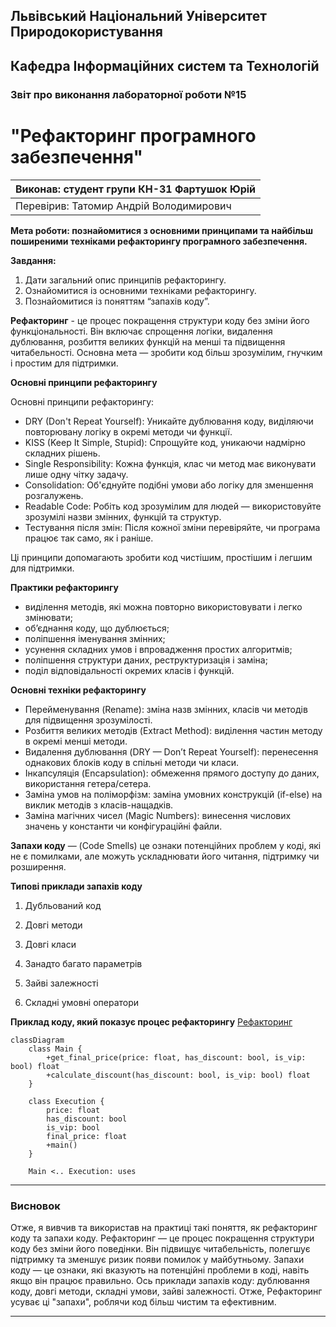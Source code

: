 ## Львівський Національний Університет Природокористування

## Кафедра Інформаційних систем та Технологій

### Звіт про виконання лабораторної роботи №15

# "Рефакторинг програмного забезпечення"

| Виконав: студент групи КН-31 Фартушок Юрій |
|--------------------------------------------|
| Перевірив: Татомир Андрій Володимирович    |

**Мета роботи: познайомитися з основними принципами та найбільш
поширеними техніками рефакторингу програмного забезпечення.**

**Завдання:**

1. Дати загальний опис принципів рефакторингу.
2. Ознайомитися із основними техніками рефакторингу.
3. Познайомитися із поняттям “запахів коду”.

**Рефакторинг** - це процес покращення структури коду без зміни його функціональності. Він включає
спрощення логіки, видалення дублювання, розбиття великих функцій на менші та підвищення читабельності. Основна мета —
зробити код більш зрозумілим, гнучким і простим для підтримки.

**Основні принципи рефакторингу**

Основні принципи рефакторингу:

- DRY (Don't Repeat Yourself): Уникайте дублювання коду, виділяючи повторювану логіку в окремі методи чи функції.
- KISS (Keep It Simple, Stupid): Спрощуйте код, уникаючи надмірно складних рішень.
- Single Responsibility: Кожна функція, клас чи метод має виконувати лише одну чітку задачу.
- Consolidation: Об'єднуйте подібні умови або логіку для зменшення розгалужень.
- Readable Code: Робіть код зрозумілим для людей — використовуйте зрозумілі назви змінних, функцій та структур.
- Тестування після змін: Після кожної зміни перевіряйте, чи програма працює так само, як і раніше.

Ці принципи допомагають зробити код чистішим, простішим і легшим для підтримки.

**Практики рефакторингу**

- виділення методів, які можна повторно використовувати і легко змінювати;
- об’єднання коду, що дублюється;
- поліпшення іменування змінних;
- усунення складних умов і впровадження простих алгоритмів;
- поліпшення структури даних, реструктуризація і заміна;
- поділ відповідальності окремих класів і функцій.

**Основні техніки рефакторингу**

- Перейменування (Rename): зміна назв змінних, класів чи методів для підвищення зрозумілості.
- Розбиття великих методів (Extract Method): виділення частин методу в окремі менші методи.
- Видалення дублювання (DRY — Don’t Repeat Yourself): перенесення однакових блоків коду в спільні методи чи класи.
- Інкапсуляція (Encapsulation): обмеження прямого доступу до даних, використання гетера/сетера.
- Заміна умов на поліморфізм: заміна умовних конструкцій (if-else) на виклик методів з класів-нащадків.
- Заміна магічних чисел (Magic Numbers): винесення числових значень у константи чи конфігураційні файли.

**Запахи коду** — (Code Smells) це ознаки потенційних проблем у коді, які не є помилками, але можуть
ускладнювати його читання, підтримку чи розширення.

**Типові приклади запахів коду**

1. Дубльований код

2. Довгі методи

3. Довгі класи

4. Занадто багато параметрів

5. Зайві залежності

6. Складні умовні оператори

**Приклад коду, який показує процес рефакторингу**
[Рефакторинг](main.py)

```mermaid
classDiagram
    class Main {
        +get_final_price(price: float, has_discount: bool, is_vip: bool) float
        +calculate_discount(has_discount: bool, is_vip: bool) float
    }

    class Execution {
        price: float
        has_discount: bool
        is_vip: bool
        final_price: float
        +main()
    }

    Main <.. Execution: uses

```

---

### Висновок

Отже, я вивчив та використав на практиці такі поняття, як рефакторинг коду та запахи коду. Рефакторинг — це процес
покращення структури коду без зміни його поведінки. Він підвищує читабельність, полегшує підтримку та зменшує ризик
появи помилок у майбутньому. Запахи коду — це ознаки, які вказують на потенційні проблеми в коді, навіть якщо він працює
правильно. Ось приклади запахів коду: дублювання коду, довгі методи, складні умови, зайві залежності. Отже, Рефакторинг
усуває ці "запахи", роблячи код більш чистим та ефективним.

---
